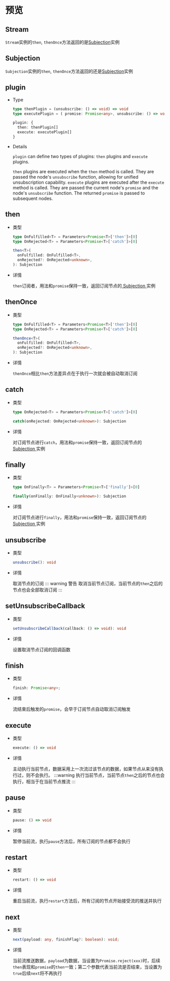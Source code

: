 <script setup>
import Stream from '../../components/stream.vue'
import Subjection from '../../components/subjection.vue'
</script>

# 预览

## Stream

<Stream />

`Stream`实例的`then`, `thenOnce`方法返回的是[Subjection](#subjection)实例

## Subjection

<Subjection />

`Subjection`实例的`then`, `thenOnce`方法返回的还是[Subjection](#subjection)实例

## plugin

- Type

  ```typescript
  type thenPlugin = (unsubscribe: () => void) => void
  type executePlugin = ( promise: Promise<any>, unsubscribe: () => void ) => Promise<any>

  plugin: {
    then: thenPlugin[]
    execute: executePlugin[]
  }
  ```

- Details

  `plugin` can define two types of plugins: `then` plugins and `execute` plugins.

  `then` plugins are executed when the `then` method is called. They are passed the node's `unsubscribe` function, allowing for unified unsubscription capability. `execute` plugins are executed after the `execute` method is called. They are passed the current node's `promise` and the node's `unsubscribe` function. The returned `promise` is passed to subsequent nodes.

## then

- 类型

  ```typescript
  type OnFulfilled<T> = Parameters<Promise<T>['then']>[0]
  type OnRejected<T> = Parameters<Promise<T>['catch']>[0]

  then<T>(
    onFulfilled: OnFulfilled<T>,
    onRejected?: OnRejected<unknown>,
  ): Subjection
  ```

- 详情

  `then`订阅者，用法和`promise`保持一致，返回订阅节点的[ Subjection ](#subjection)实例

## thenOnce

- 类型

  ```typescript
  type OnFulfilled<T> = Parameters<Promise<T>['then']>[0]
  type OnRejected<T> = Parameters<Promise<T>['catch']>[0]

  thenOnce<T>(
    onFulfilled: OnFulfilled<T>,
    onRejected?: OnRejected<unknown>,
  ): Subjection
  ```

- 详情

  `thenOnce`相比`then`方法差异点在于执行一次就会被自动取消订阅

## catch

- 类型

  ```typescript
  type OnRejected<T> = Parameters<Promise<T>['catch']>[0]

  catch(onRejected: OnRejected<unknown>): Subjection
  ```

- 详情

  对订阅节点进行`catch`，用法和`promise`保持一致，返回订阅节点的[ Subjection ](#subjection)实例

## finally

- 类型

  ```typescript
  type OnFinally<T> = Parameters<Promise<T>['finally']>[0]

  finally(onFinally: OnFinally<unknown>): Subjection
  ```

- 详情

  对订阅节点进行`finally`，用法和`promise`保持一致，返回订阅节点的[ Subjection ](#subjection)实例

## unsubscribe

- 类型

  ```typescript
  unsubscribe(): void
  ```

- 详情

  取消节点的订阅
  ::: warning 警告
  取消当前节点订阅，当前节点的`then`之后的节点也会全部取消订阅
  :::

## setUnsubscribeCallback

- 类型

  ```typescript
  setUnsubscribeCallback(callback: () => void): void
  ```

- 详情

  设置取消节点订阅的回调函数

## finish

- 类型

  ```typescript
  finish: Promise<any>;
  ```

- 详情

  流结束后触发的`promise`，会早于订阅节点自动取消订阅触发

## execute

- 类型

  ```typescript
  execute: () => void
  ```

- 详情

  主动执行当前节点，数据采用上一次流过该节点的数据，如果节点从来没有执行过，则不会执行。
  :::warning
  执行当前节点，当前节点`then`之后的节点也会执行，相当于在当前节点推流
  :::

## pause

- 类型

  ```typescript
  pause: () => void
  ```

- 详情

  暂停当前流，执行`pause`方法后，所有订阅的节点都不会执行

## restart

- 类型

  ```typescript
  restart: () => void
  ```

- 详情

  重启当前流，执行`restart`方法后，所有订阅的节点开始接受流的推送并执行

## next

- 类型

  ```typescript
  next(payload: any, finishFlag?: boolean): void;
  ```

- 详情

  当前流推送数据，`payload`为数据，当设置为`Promise.reject(xxx)`时，后续`then`表现和`promise`的`then`一致；第二个参数代表当前流是否结束，当设置为`true`后续`next`将不再执行
